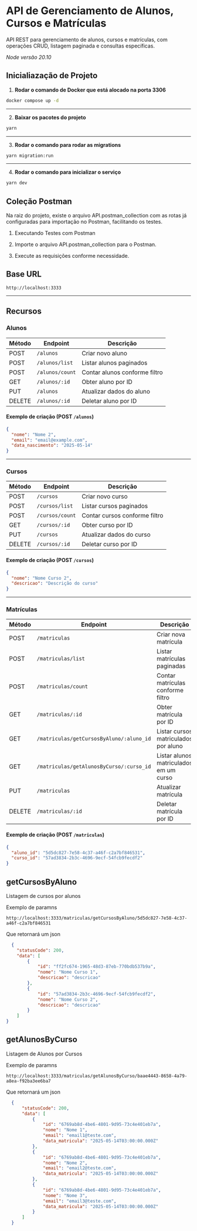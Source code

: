 # API de Gerenciamento de Alunos, Cursos e Matrículas

API REST para gerenciamento de alunos, cursos e matrículas, com operações CRUD, listagem paginada e consultas específicas.

*Node versão 20.10*

## Inicialiazação de Projeto
1. **Rodar o comando de Docker que está alocado na porta 3306**

```bash
docker compose up -d
```
---
2. **Baixar os pacotes do projeto**
```bash
yarn 
```
---
3. **Rodar o comando para rodar as migrations**
```bash
yarn migration:run
```
---
4. **Rodar o comando para inicializar o serviço**
```bash
yarn dev
```

## Coleção Postman
Na raiz do projeto, existe o arquivo API.postman_collection com as rotas já configuradas para importação no Postman, facilitando os testes.

1. Executando Testes com Postman

2. Importe o arquivo API.postman_collection para o Postman.

3. Execute as requisições conforme necessidade.

## Base URL
`http://localhost:3333`

---

## Recursos

### Alunos

| Método | Endpoint           | Descrição                     |
|--------|--------------------|-------------------------------|
| POST   | `/alunos`          | Criar novo aluno              |
| POST   | `/alunos/list`     | Listar alunos paginados       |
| POST   | `/alunos/count`    | Contar alunos conforme filtro |
| GET    | `/alunos/:id`      | Obter aluno por ID            |
| PUT    | `/alunos`          | Atualizar dados do aluno      |
| DELETE | `/alunos/:id`      | Deletar aluno por ID          |

#### Exemplo de criação (POST `/alunos`)

```json
{
  "nome": "Nome 2",
  "email": "email@example.com",
  "data_nascimento": "2025-05-14"
}
```

---

### Cursos

| Método | Endpoint        | Descrição                     |
|--------|-----------------|-------------------------------|
| POST   | `/cursos`       | Criar novo curso              |
| POST   | `/cursos/list`  | Listar cursos paginados       |
| POST   | `/cursos/count` | Contar cursos conforme filtro |
| GET    | `/cursos/:id`   | Obter curso por ID            |
| PUT    | `/cursos`       | Atualizar dados do curso      |
| DELETE | `/cursos/:id`   | Deletar curso por ID          |

#### Exemplo de criação (POST `/cursos`)

```json
{
  "nome": "Nome Curso 2",
  "descricao": "Descrição do curso"
}
```

---

### Matrículas

| Método | Endpoint                                 | Descrição                              |
|--------|-----------------------------------------|----------------------------------------|
| POST   | `/matriculas`                            | Criar nova matrícula                   |
| POST   | `/matriculas/list`                       | Listar matrículas paginadas            |
| POST   | `/matriculas/count`                      | Contar matrículas conforme filtro      |
| GET    | `/matriculas/:id`                        | Obter matrícula por ID                 |
| GET    | `/matriculas/getCursosByAluno/:aluno_id` | Listar cursos matriculados por aluno   |
| GET    | `/matriculas/getAlunosByCurso/:curso_id` | Listar alunos matriculados em um curso |
| PUT    | `/matriculas`                            | Atualizar matrícula                    |
| DELETE | `/matriculas/:id`                        | Deletar matrícula por ID               |

#### Exemplo de criação (POST `/matriculas`)

```json
{
  "aluno_id": "5d5dc827-7e58-4c37-a46f-c2a7bf846531",
  "curso_id": "57ad3834-2b3c-4696-9ecf-54fcb9fecdf2"
}
```

## getCursosByAluno
Listagem de cursos por alunos 

Exemplo de paramns 
```
http://localhost:3333/matriculas/getCursosByAluno/5d5dc827-7e58-4c37-a46f-c2a7bf846531
```

Que retornará um json
```json
  {
    "statusCode": 200,
    "data": [
        {
            "id": "ff2fc674-1965-48d3-87eb-770bdb537b9a",
            "nome": "Nome Curso 1",
            "descricao": "descricao"
        },
        {
            "id": "57ad3834-2b3c-4696-9ecf-54fcb9fecdf2",
            "nome": "Nome Curso 2",
            "descricao": "descricao"
        }
    ]
}
```

## getAlunosByCurso
Listagem de Alunos por Cursos 

Exemplo de paramns 
```
http://localhost:3333/matriculas/getAlunosByCurso/baae4443-8658-4a79-a8ea-f92ba3ee6ba7
```

Que retornará um json
```json
  {
      "statusCode": 200,
      "data": [
          {
              "id": "6769ab8d-4be6-4801-9d95-73c4e401eb7a",
              "nome": "Nome 1",
              "email": "email1@teste.com",
              "data_matricula": "2025-05-14T03:00:00.000Z"
          },
          {
              "id": "6769ab8d-4be6-4801-9d95-73c4e401eb7a",
              "nome": "Nome 2",
              "email": "email2@teste.com",
              "data_matricula": "2025-05-14T03:00:00.000Z"
          },
          {
              "id": "6769ab8d-4be6-4801-9d95-73c4e401eb7a",
              "nome": "Nome 3",
              "email": "email3@teste.com",
              "data_matricula": "2025-05-14T03:00:00.000Z"
          }
      ]
  }
```



